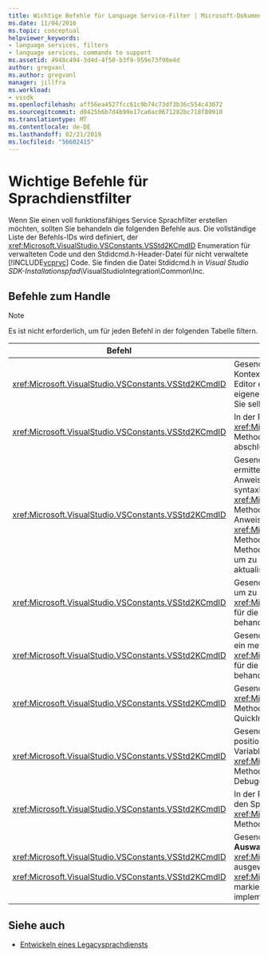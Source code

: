 ```yaml
---
title: Wichtige Befehle für Language Service-Filter | Microsoft-Dokumentation
ms.date: 11/04/2016
ms.topic: conceptual
helpviewer_keywords:
- language services, filters
- language services, commands to support
ms.assetid: 4948c494-3d4d-4f50-b3f9-959e73f90e4d
author: gregvanl
ms.author: gregvanl
manager: jillfra
ms.workload:
- vssdk
ms.openlocfilehash: aff56ea4527fcc61c9b74c73df3b36c554c43072
ms.sourcegitcommit: d0425b6b7d4b99e17ca6ac0671282bc718f80910
ms.translationtype: MT
ms.contentlocale: de-DE
ms.lasthandoff: 02/21/2019
ms.locfileid: "56602415"
---
```

# <a name="important-commands-for-language-service-filters"></a>Wichtige Befehle für Sprachdienstfilter
Wenn Sie einen voll funktionsfähiges Service Sprachfilter erstellen möchten, sollten Sie behandeln die folgenden Befehle aus. Die vollständige Liste der Befehls-IDs wird definiert, der <xref:Microsoft.VisualStudio.VSConstants.VSStd2KCmdID> Enumeration für verwalteten Code und den Stdidcmd.h-Header-Datei für nicht verwaltete [!INCLUDE[vcprvc](../../code-quality/includes/vcprvc_md.md)] Code. Sie finden die Datei Stdidcmd.h in *Visual Studio SDK-Installationspfad*\VisualStudioIntegration\Common\Inc.

## <a name="commands-to-handle"></a>Befehle zum Handle

> [!NOTE]
>  Es ist nicht erforderlich, um für jeden Befehl in der folgenden Tabelle filtern.

|Befehl|Beschreibung|
|-------------|-----------------|
|<xref:Microsoft.VisualStudio.VSConstants.VSStd2KCmdID>|Gesendet, wenn der Benutzer klickt. Dieser Befehl gibt an, dass es Zeit, um ein Kontextmenü bereitzustellen ist. Wenn Sie diesen Befehl nicht behandeln, stellt der Text-Editor ein standardmäßigen Kontextmenü ohne sprachspezifische Befehle bereit. Um Ihre eigenen Befehle in diesem Menü einzuschließen, behandeln Sie den Befehl aus, und zeigen Sie selbst ein Kontextmenü an.|
|<xref:Microsoft.VisualStudio.VSConstants.VSStd2KCmdID>|In der Regel gesendet, wenn der Benutzer STRG + J eingibt. Rufen Sie die <xref:Microsoft.VisualStudio.TextManager.Interop.IVsTextView.UpdateCompletionStatus%2A> Methode für die <xref:Microsoft.VisualStudio.TextManager.Interop.IVsTextView> abschlussfeld Anweisung angezeigt.|
|<xref:Microsoft.VisualStudio.VSConstants.VSStd2KCmdID>|Gesendet, wenn der Benutzer ein Zeichen eingibt. Überwachen Sie diesen Befehl, um zu ermitteln, wann ein triggerzeichen eingegeben typisiert ist und zum Bereitstellen der Anweisung Abschluss methodentipps und Textmarkierungen, z. B. farbliche syntaxkennzeichnung, Klammer und fehlermarker. Rufen Sie die <xref:Microsoft.VisualStudio.TextManager.Interop.IVsTextView.UpdateCompletionStatus%2A> Methode für die <xref:Microsoft.VisualStudio.TextManager.Interop.IVsTextView> für die Anweisungsvervollständigung und die <xref:Microsoft.VisualStudio.TextManager.Interop.IVsMethodTipWindow.SetMethodData%2A> Methode für die <xref:Microsoft.VisualStudio.TextManager.Interop.IVsMethodTipWindow> Methode Tipps. Zur Unterstützung von Textmarkierungen überwachen Sie diesen Befehl, um zu bestimmen, ob das Zeichen eingegeben wird, müssen Sie Ihre Markierungen aktualisieren.|
|<xref:Microsoft.VisualStudio.VSConstants.VSStd2KCmdID>|Gesendet, wenn der Benutzer die EINGABETASTE eingibt. Überwachen Sie diesen Befehl, um zu bestimmen, wann ein methodentippfenster zu schließen, durch den Aufruf der <xref:Microsoft.VisualStudio.TextManager.Interop.IVsMethodData.OnDismiss%2A> Methode für die <xref:Microsoft.VisualStudio.TextManager.Interop.IVsMethodData>. Standardmäßig behandelt die Textansicht mit diesem Befehl.|
|<xref:Microsoft.VisualStudio.VSConstants.VSStd2KCmdID>|Gesendet, wenn der Benutzer mit die RÜCKTASTE eingibt. Monitor, um zu bestimmen, wann ein methodentippfenster zu schließen, durch den Aufruf der <xref:Microsoft.VisualStudio.TextManager.Interop.IVsMethodData.OnDismiss%2A> Methode für die <xref:Microsoft.VisualStudio.TextManager.Interop.IVsMethodData>. Standardmäßig behandelt die Textansicht mit diesem Befehl.|
|<xref:Microsoft.VisualStudio.VSConstants.VSStd2KCmdID>|Gesendet von einem Menü oder eine Tastenkombination. Rufen Sie die <xref:Microsoft.VisualStudio.TextManager.Interop.IVsTextView.UpdateTipWindow%2A> Methode für die <xref:Microsoft.VisualStudio.TextManager.Interop.IVsTextView> der QuickInfo-Fenster mit den Parameterinformationen zu aktualisieren.|
|<xref:Microsoft.VisualStudio.VSConstants.VSStd2KCmdID>|Gesendet, wenn der Benutzer auf eine Variable zeigen oder den Cursor in eine Variable positioniert und wählt **Quick Info** aus **IntelliSense** in die **bearbeiten** Menü. Den Typ der Variablen in einem Tipp zurückkehren, indem die <xref:Microsoft.VisualStudio.TextManager.Interop.IVsTextView.UpdateTipWindow%2A> Methode für die <xref:Microsoft.VisualStudio.TextManager.Interop.IVsTextView>. Wenn Debuggen aktiv ist, sollte den Wert der Variablen auch die QuickInfo angezeigt werden.|
|<xref:Microsoft.VisualStudio.VSConstants.VSStd2KCmdID>|In der Regel gesendet, wenn der Benutzer STRG + LEERTASTE eingibt. Dieser Befehl weist den Sprachdienst, zum Aufrufen der <xref:Microsoft.VisualStudio.TextManager.Interop.IVsTextView.UpdateCompletionStatus%2A> Methode für die <xref:Microsoft.VisualStudio.TextManager.Interop.IVsTextView>.|
|<xref:Microsoft.VisualStudio.VSConstants.VSStd2KCmdID><br /><br /> <xref:Microsoft.VisualStudio.VSConstants.VSStd2KCmdID>|Gesendet von einem Menü, in der Regel **Auswahl kommentieren** oder **Kommentar der Auswahl** aus **erweitert** in die **bearbeiten** Menü. <xref:Microsoft.VisualStudio.VSConstants.VSStd2KCmdID> Gibt an, dass der Benutzer den ausgewählten Text kommentieren möchte; <xref:Microsoft.VisualStudio.VSConstants.VSStd2KCmdID> gibt an, dass der Benutzer den markierten Text kommentieren möchte. Diese Befehle können nur vom Sprachdienst implementiert werden.|

## <a name="see-also"></a>Siehe auch
- [Entwickeln eines Legacysprachdiensts](../../extensibility/internals/developing-a-legacy-language-service.md)